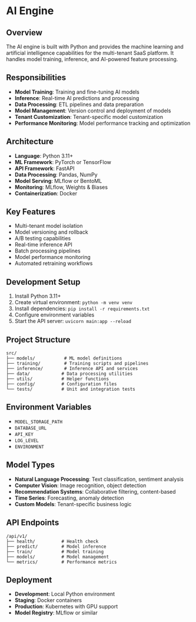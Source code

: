 # AI Engine

## Overview

The AI engine is built with Python and provides the machine learning and artificial intelligence capabilities for the multi-tenant SaaS platform. It handles model training, inference, and AI-powered feature processing.

## Responsibilities

- **Model Training**: Training and fine-tuning AI models
- **Inference**: Real-time AI predictions and processing
- **Data Processing**: ETL pipelines and data preparation
- **Model Management**: Version control and deployment of models
- **Tenant Customization**: Tenant-specific model customization
- **Performance Monitoring**: Model performance tracking and optimization

## Architecture

- **Language**: Python 3.11+
- **ML Framework**: PyTorch or TensorFlow
- **API Framework**: FastAPI
- **Data Processing**: Pandas, NumPy
- **Model Serving**: MLflow or BentoML
- **Monitoring**: MLflow, Weights & Biases
- **Containerization**: Docker

## Key Features

- Multi-tenant model isolation
- Model versioning and rollback
- A/B testing capabilities
- Real-time inference API
- Batch processing pipelines
- Model performance monitoring
- Automated retraining workflows

## Development Setup

1. Install Python 3.11+
2. Create virtual environment: `python -m venv venv`
3. Install dependencies: `pip install -r requirements.txt`
4. Configure environment variables
5. Start the API server: `uvicorn main:app --reload`

## Project Structure

```
src/
├── models/           # ML model definitions
├── training/         # Training scripts and pipelines
├── inference/        # Inference API and services
├── data/            # Data processing utilities
├── utils/           # Helper functions
├── config/          # Configuration files
└── tests/           # Unit and integration tests
```

## Environment Variables

- `MODEL_STORAGE_PATH`
- `DATABASE_URL`
- `API_KEY`
- `LOG_LEVEL`
- `ENVIRONMENT`

## Model Types

- **Natural Language Processing**: Text classification, sentiment analysis
- **Computer Vision**: Image recognition, object detection
- **Recommendation Systems**: Collaborative filtering, content-based
- **Time Series**: Forecasting, anomaly detection
- **Custom Models**: Tenant-specific business logic

## API Endpoints

```
/api/v1/
├── health/          # Health check
├── predict/         # Model inference
├── train/           # Model training
├── models/          # Model management
└── metrics/         # Performance metrics
```

## Deployment

- **Development**: Local Python environment
- **Staging**: Docker containers
- **Production**: Kubernetes with GPU support
- **Model Registry**: MLflow or similar 
